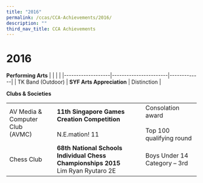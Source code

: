 ```yaml
---
title: "2016"
permalink: /ccas/CCA-Achievements/2016/
description: ""
third_nav_title: CCA Achievements
---
```

# 2016
**Performing Arts**
|                   |                       |             |
|-------------------|-----------------------|-------------|
| TK Band (Outdoor) | **SYF Arts Appreciation** | Distinction |

**Clubs & Societies**

|                                    |                                                                                  |                                                   |
|------------------------------------|----------------------------------------------------------------------------------|---------------------------------------------------|
| AV Media & Computer Club<br>(AVMC) | **11th Singapore Games Creation Competition**<br><br>N.E.mation! 11                  | Consolation award<br><br>Top 100 qualifying round |
| Chess Club                         | **68th National Schools Individual Chess Championships 2015**<br>Lim Ryan Ryutaro 2E | Boys Under 14 Category – 3rd                      |